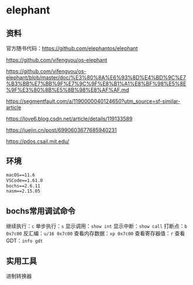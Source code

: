 # elephant

## 资料

官方随书代码：<https://github.com/elephantos/elephant>

<https://github.com/yifengyou/os-elephant>

<https://github.com/yifengyou/os-elephant/blob/master/doc/%E3%80%8A%E6%93%8D%E4%BD%9C%E7%B3%BB%E7%BB%9F%E7%9C%9F%E8%B1%A1%E8%BF%98%E5%8E%9F%E3%80%8B%E5%8B%98%E8%AF%AF.md>

<https://segmentfault.com/a/1190000040124650?utm_source=sf-similar-article>

<https://love6.blog.csdn.net/article/details/119133589>

<https://juejin.cn/post/6990603677685940231>

<https://pdos.csail.mit.edu/>

## 环境

```txt
macOS==11.6
VSCode==1.61.0
bochs==2.6.11
nasm==2.15.05
```

## bochs常用调试命令

继续执行：`c`
单步执行：`s`
显示调用：`show int`
显示中断：`show call`
打断点：`b 0x7c00`
反汇编：`u/16 0x7c00`
查看内存数据：`xp 0x7c00`
查看寄存器值：`r`
查看GDT：`info gdt`

## 实用工具

进制转换器
